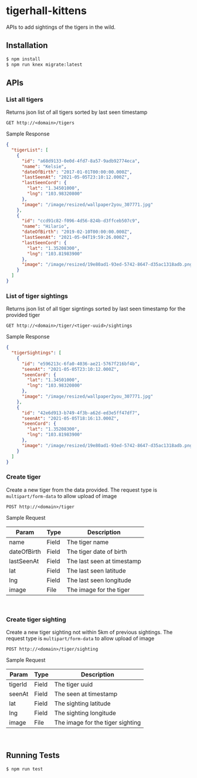 # tigerhall-kittens

APIs to add sightings of the tigers in the wild.

## Installation

```sh
$ npm install
$ npm run knex migrate:latest
```

## APIs

### List all tigers

Returns json list of all tigers sorted by last seen timestamp

```
GET http://<domain>/tigers
```

Sample Response

```json
{
  "tigerList": [
    {
      "id": "a68d9133-0e0d-4fd7-8a57-9adb92774eca",
      "name": "Kelsie",
      "dateOfBirth": "2017-01-01T00:00:00.000Z",
      "lastSeenAt": "2021-05-05T23:10:12.000Z",
      "lastSeenCord": {
        "lat": "1.34501000",
        "lng": "103.98320800"
      },
      "image": "/image/resized/wallpaper2you_307771.jpg"
    },
    {
      "id": "ccd91c82-f096-4d56-824b-d3ffceb507c9",
      "name": "Hilario",
      "dateOfBirth": "2019-02-10T00:00:00.000Z",
      "lastSeenAt": "2021-05-04T19:59:26.000Z",
      "lastSeenCord": {
        "lat": "1.35208300",
        "lng": "103.81983900"
      },
      "image": "/image/resized/19e80ad1-93ed-5742-8647-d35ac1318adb.png"
    }
  ]
}
```

### List of tiger sightings

Returns json list of all tiger signtings sorted by last seen timestamp for the provided tiger

```
GET http://<domain>/tiger/<tiger-uuid>/sightings
```

Sample Response

```json
{
  "tigerSightings": [
    {
      "id": "e596213c-6fa0-4036-ae21-5767f216bf4b",
      "seenAt": "2021-05-05T23:10:12.000Z",
      "seenCord": {
        "lat": "1.34501000",
        "lng": "103.98320800"
      },
      "image": "/image/resized/wallpaper2you_307771.jpg"
    },
    {
      "id": "42e6d913-b749-4f3b-a62d-ed3e5ff47df7",
      "seenAt": "2021-05-05T18:16:13.000Z",
      "seenCord": {
        "lat": "1.35208300",
        "lng": "103.81983900"
      },
      "image": "/image/resized/19e80ad1-93ed-5742-8647-d35ac1318adb.png"
    }
  ]
}
```

### Create tiger

Create a new tiger from the data provided. The request type is `multipart/form-data` to allow upload of image

```
POST http://<domain>/tiger
```

Sample Request

<table>
  <thead>
    <tr>
      <th>Param</th>
      <th>Type</th>
      <th>Description</th>
    </tr>
  </thead>
  <tbody>
    <tr>
      <td>name</td>
      <td>Field</td>
      <td>The tiger name</td>
    </tr>
    <tr>
      <td>dateOfBirth</td>
      <td>Field</td>
      <td>The tiger date of birth</td>
    </tr>
    <tr>
      <td>lastSeenAt</td>
      <td>Field</td>
      <td>The last seen at timestamp</td>
    </tr>
    <tr>
      <td>lat</td>
      <td>Field</td>
      <td>The last seen latitude</td>
    </tr>
    <tr>
      <td>lng</td>
      <td>Field</td>
      <td>The last seen longitude</td>
    </tr>
    <tr>
      <td>image</td>
      <td>File</td>
      <td>The image for the tiger</td>
    </tr>
  </tbody>
</table>

<br/>

### Create tiger sighting

Create a new tiger sighting not within 5km of previous sightings. The request type is `multipart/form-data` to allow upload of image

```
POST http://<domain>/tiger/sighting
```

Sample Request

<table>
  <thead>
    <tr>
      <th>Param</th>
      <th>Type</th>
      <th>Description</th>
    </tr>
  </thead>
  <tbody>
    <tr>
      <td>tigerId</td>
      <td>Field</td>
      <td>The tiger uuid</td>
    </tr>
    <tr>
      <td>seenAt</td>
      <td>Field</td>
      <td>The seen at timestamp</td>
    </tr>
    <tr>
      <td>lat</td>
      <td>Field</td>
      <td>The sighting latitude</td>
    </tr>
    <tr>
      <td>lng</td>
      <td>Field</td>
      <td>The sighting longitude</td>
    </tr>
    <tr>
      <td>image</td>
      <td>File</td>
      <td>The image for the tiger sighting</td>
    </tr>
  </tbody>
</table>

<br/>

## Running Tests

```sh
$ npm run test
```
